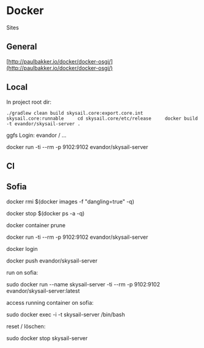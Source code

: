 # Docker

Sites

## General

[http://paulbakker.io/docker/docker-osgi/](http://paulbakker.io/docker/docker-osgi/)

## Local

In project root dir:

`./gradlew clean build skysail.core:export.core.int skysail.core:runnable    
cd skysail.core/etc/release    
docker build -t evandor/skysail-server .`

ggfs Login: evandor / ...

docker run -ti --rm -p 9102:9102 evandor/skysail-server

## CI

## Sofia

docker rmi $\(docker images -f "dangling=true" -q\)

docker stop $\(docker ps -a -q\)

docker container prune

docker run -ti --rm -p 9102:9102 evandor/skysail-server

docker login

docker push evandor/skysail-server

run on sofia:

 sudo docker run --name skysail-server -ti --rm -p 9102:9102 evandor/skysail-server:latest

access running container on sofia:

  sudo docker exec -i -t skysail-server /bin/bash

reset / löschen:

  sudo docker stop skysail-server

